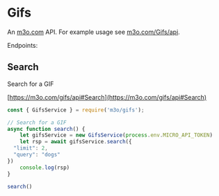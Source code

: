 # Gifs

An [m3o.com](https://m3o.com) API. For example usage see [m3o.com/Gifs/api](https://m3o.com/Gifs/api).

Endpoints:

## Search

Search for a GIF


[https://m3o.com/gifs/api#Search](https://m3o.com/gifs/api#Search)

```js
const { GifsService } = require('m3o/gifs');

// Search for a GIF
async function search() {
	let gifsService = new GifsService(process.env.MICRO_API_TOKEN)
	let rsp = await gifsService.search({
  "limit": 2,
  "query": "dogs"
})
	console.log(rsp)
}

search()
```
